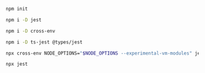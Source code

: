 ```bash
npm init
```

```bash
npm i -D jest
```

```bash
npm i -D cross-env
```

```bash
npm i -D ts-jest @types/jest
```

```bash
npx cross-env NODE_OPTIONS="$NODE_OPTIONS --experimental-vm-modules" jest
```

```bash
npx jest
```
